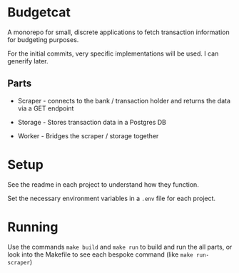 # Budgetcat

A monorepo for small, discrete applications to fetch transaction information for budgeting purposes.

For the initial commits, very specific implementations will be used. I can generify later.

## Parts

* Scraper - connects to the bank / transaction holder and returns the data via a GET endpoint

* Storage - Stores transaction data in a Postgres DB

* Worker - Bridges the scraper / storage together


# Setup

See the readme in each project to understand how they function.

Set the necessary environment variables in a `.env` file for each project.

# Running
Use the commands `make build` and `make run` to build and run the all parts, or look into the Makefile to see each bespoke command (like `make run-scraper`)
